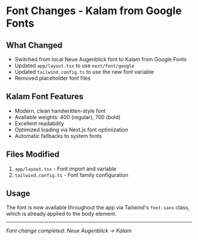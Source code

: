 # Font Changes - Kalam from Google Fonts

## What Changed
- Switched from local Neue Augenblick font to Kalam from Google Fonts
- Updated `app/layout.tsx` to use `next/font/google`
- Updated `tailwind.config.ts` to use the new font variable
- Removed placeholder font files

## Kalam Font Features
- Modern, clean handwritten-style font
- Available weights: 400 (regular), 700 (bold)
- Excellent readability
- Optimized loading via Next.js font optimization
- Automatic fallbacks to system fonts

## Files Modified
1. `app/layout.tsx` - Font import and variable
2. `tailwind.config.ts` - Font family configuration

## Usage
The font is now available throughout the app via Tailwind's `font-sans` class, which is already applied to the body element.

---
*Font change completed: Neue Augenblick → Kalam*
